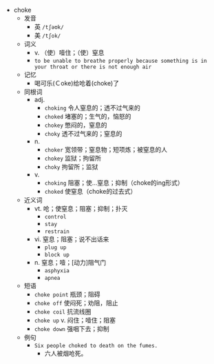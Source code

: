 - choke
  - 发音
    - 英 `/tʃəʊk/`
    - 美 `/tʃok/`
  - 词义
    - v. （使）噎住；（使）窒息
    - `to be unable to breathe properly because something is in your throat or there is not enough air`
  - 记忆
    - 喝可乐(Ｃoke)给呛着(choke)了
  - 同根词
    - adj.
      - `choking` 令人窒息的；透不过气来的
      - `choked` 堵塞的；生气的，恼怒的
      - `chokey` 憋闷的，窒息的
      - `choky` 透不过气来的；窒息的
    - n.
      - `choker` 宽领带；窒息物；短项炼；被窒息的人
      - `chokey` 监狱；拘留所
      - `choky` 拘留所；监狱
    - v.
      - `choking` 阻塞；使…窒息；抑制（choke的ing形式）
      - `choked` 使窒息（choke的过去式）
  - 近义词
    - vt. 呛；使窒息；阻塞；抑制；扑灭
      - `control`
      - `stay`
      - `restrain`
    - vi. 窒息；阻塞；说不出话来
      - `plug up`
      - `block up`
    - n. 窒息；噎；[动力]阻气门
      - `asphyxia`
      - `apnea`
  - 短语
    - `choke point` 瓶颈；阻碍 
    - `choke off` 使闷死；劝阻，阻止 
    - `choke coil` 抗流线圈 
    - `choke up` v. 闷住；噎住；阻塞 
    - `choke down` 强咽下去；抑制 
  - 例句
    - `Six people choked to death on the fumes.`
      - 六人被烟呛死。

